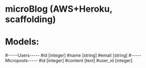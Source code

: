 # microBlog (AWS+Heroku, scaffolding) 
#     Models: 
#-----Users-----
#id    [integer]
#name  [string]
#email [string]
#-----Microposts-----
#id      [integer]
#content [text]
#user_id [integer]